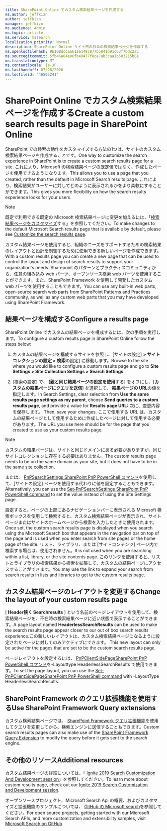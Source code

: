 ```yaml
---
title: SharePoint Online でカスタム検索結果ページを作成する
ms.author: jeffkizn
author: jeffkizn
manager: jeffkizn
ms.audience: Admin
ms.topic: article
ms.service: mssearch
localization_priority: Normal
description: SharePoint Online サイト用の独自の検索結果ページを作成する
ms.openlocfilehash: 9b168dccaa6126148c877b5841b91c63f7bdc2ac
ms.sourcegitcommit: 5fb46a04e86fb49477f8ce7ab3caa1b503215b8e
ms.translationtype: MT
ms.contentlocale: ja-JP
ms.lasthandoff: 07/28/2020
ms.locfileid: "46503241"
---
```

# <a name="create-a-custom-search-results-page-in-sharepoint-online"></a><span data-ttu-id="644eb-103">SharePoint Online でカスタム検索結果ページを作成する</span><span class="sxs-lookup"><span data-stu-id="644eb-103">Create a custom search results page in SharePoint Online</span></span>

<span data-ttu-id="644eb-104">SharePoint での検索の動作をカスタマイズする方法の1つは、サイトのカスタム検索結果ページを作成することです。</span><span class="sxs-lookup"><span data-stu-id="644eb-104">One way to customize the search experience in SharePoint is to create a custom search results page for a site.</span></span> <span data-ttu-id="644eb-105">これにより、Microsoft の検索結果ページの既定値ではなく、作成したページを使用できるようになります。</span><span class="sxs-lookup"><span data-stu-id="644eb-105">This allows you to use a page that you created, rather than the default in Microsoft Search results page.</span></span> <span data-ttu-id="644eb-106">これにより、検索結果がユーザーに対してどのように表示されるかをより柔軟にすることができます。</span><span class="sxs-lookup"><span data-stu-id="644eb-106">This gives you more flexibility on how the search results experience looks for your users.</span></span>

>[!NOTE]
> <span data-ttu-id="644eb-107">既定で利用できる既定の Microsoft 検索結果ページに変更を加えるには、「[検索結果ページをカスタマイズ](customize-search-page.md)する」を参照してください。</span><span class="sxs-lookup"><span data-stu-id="644eb-107">To make changes to the default Microsoft Search results page that is available by default, please see [Customize the search results page](customize-search-page.md).</span></span>

<span data-ttu-id="644eb-108">カスタム結果ページを使用すると、組織のニーズをサポートするための検索結果のレイアウトと設計を制御するために使用できる新しいページを作成できます。</span><span class="sxs-lookup"><span data-stu-id="644eb-108">With a custom results page you can create a new page that can be used to control the layout and design of search results to support your organization's needs.</span></span> <span data-ttu-id="644eb-109">Sharepoint のパターンとプラクティスコミュニティから、任意の組み込み web パーツ、オープンソース検索 web パーツを使用することができます。また、SharePoint Framework を使用して開発したカスタム web パーツを使用することもできます。</span><span class="sxs-lookup"><span data-stu-id="644eb-109">You can use any built-in web parts, open-source search web parts from SharePoint Patterns and Practices community, as well as any custom web parts that you may have developed using SharePoint Framework.</span></span>

## <a name="configure-a-results-page"></a><span data-ttu-id="644eb-110">結果ページを構成する</span><span class="sxs-lookup"><span data-stu-id="644eb-110">Configure a results page</span></span>

<span data-ttu-id="644eb-111">SharePoint Online でカスタムの結果ページを構成するには、次の手順を実行します。</span><span class="sxs-lookup"><span data-stu-id="644eb-111">To configure a custom results page in SharePoint Online follow the steps below:</span></span>

1. <span data-ttu-id="644eb-112">カスタムの結果ページを構成するサイトを参照し、[サイトの設定] **> サイトコレクションの設定 > 検索**の設定] に移動します。</span><span class="sxs-lookup"><span data-stu-id="644eb-112">Browse to the site where you would like to configure a custom results page and go to **Site Settings > Site Collection Settings > Search Settings**.</span></span>

2. <span data-ttu-id="644eb-113">[検索の設定] で、 **[親と同じ結果ページの設定を使用**する] をオフにし、[**カスタムの結果ページにクエリを送信**] を選択して、 **結果ページの URL**の値を指定します。</span><span class="sxs-lookup"><span data-stu-id="644eb-113">In Search Settings, clear selection from **Use the same results page settings as my parent**, choose **Send queries to a custom results page**, and provide a value for **Results page URL:**.</span></span><span data-ttu-id="644eb-114">次に、変更内容を保存します。</span><span class="sxs-lookup"><span data-stu-id="644eb-114"> Then, save your changes.</span></span> <span data-ttu-id="644eb-115">ここで使用する URL は、カスタムの結果ページとして使用するために作成したページに対して使用する必要があります。</span><span class="sxs-lookup"><span data-stu-id="644eb-115">The URL you use here should be for the page that you created to use as your custom results page.</span></span>

>[!NOTE]
> <span data-ttu-id="644eb-116">カスタムの結果ページは、サイトと同じドメインにある必要がありますが、同じサイトコレクションに存在する必要はありません。</span><span class="sxs-lookup"><span data-stu-id="644eb-116">The custom results page needs to be on the same domain as your site, but it does not have to be in the same site collection.</span></span>  

<span data-ttu-id="644eb-117">または、 [PnPSearchSettings SharePoint PnP PowerShell コマンド](https://docs.microsoft.com/powershell/module/sharepoint-pnp/set-pnpsearchsettings?view=sharepoint-ps)を使用して、[サイトの設定] ページを使用する代わりに値を設定することもできます。</span><span class="sxs-lookup"><span data-stu-id="644eb-117">Alternatively, you can use the [Set-PnPSearchSettings SharePoint PnP PowerShell command](https://docs.microsoft.com/powershell/module/sharepoint-pnp/set-pnpsearchsettings?view=sharepoint-ps) to set the value instead of using the Site Settings page.</span></span>

<span data-ttu-id="644eb-118">設定すると、ページの上部にあるナビゲーションバーに表示される Microsoft 検索ボックスを使用して検索すると、カスタム検索結果ページが表示され、サイトページまたはサイトのホームページから検索を入力したときに使用されます。</span><span class="sxs-lookup"><span data-stu-id="644eb-118">Once set, the custom search results page is displayed when you search using the Microsoft Search box that appears in the navigation bar on top of the page and is used when you enter search from site pages or the home page of the site.</span></span> <span data-ttu-id="644eb-119">リスト、ライブラリ、または [サイトコンテンツ] ページ内で検索する場合は、使用されません。</span><span class="sxs-lookup"><span data-stu-id="644eb-119">It is not used when you are searching within a list, library, or the site contents page.</span></span> <span data-ttu-id="644eb-120">このリンクを使用すると、リストとライブラリの検索結果から検索を拡張して、カスタムの結果ページにアクセスすることができます。</span><span class="sxs-lookup"><span data-stu-id="644eb-120">You may use the link to expand your search from search results in lists and libraries to get to the custom results page.</span></span>

## <a name="change-the-layout-of-your-custom-results-page"></a><span data-ttu-id="644eb-121">カスタム結果ページのレイアウトを変更する</span><span class="sxs-lookup"><span data-stu-id="644eb-121">Change the layout of your custom results page</span></span>

<span data-ttu-id="644eb-122">[ **Header狭く Searchresults** ] という名前のページレイアウトを使用して、検索結果ページを、不在時の検索結果ページに近い状態で表示することができます。</span><span class="sxs-lookup"><span data-stu-id="644eb-122">A page layout named **HeaderlessSearchResults** can be used to make the search results page appear closer to our out of box search results experience.</span></span><span data-ttu-id="644eb-123">この新しいレイアウトは、カスタム検索結果ページになるように設定されたページに対してのみアクティブにできます。</span><span class="sxs-lookup"><span data-stu-id="644eb-123"> This new layout can only be active for the pages that are set to be the custom search results page.</span></span>

<span data-ttu-id="644eb-124">ページレイアウトを設定するには、 [PnPClientSidePageSharePoint PnP PowerShell コマンド](https://docs.microsoft.com/powershell/module/sharepoint-pnp/set-pnpclientsidepage?view=sharepoint-ps)を-Layouttype HeaderlessSearchResults で使用できます。</span><span class="sxs-lookup"><span data-stu-id="644eb-124">To set the page layout, you can use the [Set-PnPClientSidePageSharePoint PnP PowerShell command](https://docs.microsoft.com/powershell/module/sharepoint-pnp/set-pnpclientsidepage?view=sharepoint-ps) with -LayoutType HeaderlessSearchResults.</span></span>

## <a name="use-sharepoint-framework-query-extensions"></a><span data-ttu-id="644eb-125">SharePoint Framework のクエリ拡張機能を使用する</span><span class="sxs-lookup"><span data-stu-id="644eb-125">Use SharePoint Framework Query extensions</span></span>

<span data-ttu-id="644eb-126">カスタム検索結果ページでは、 [SharePoint Framework クエリ拡張機能](https://docs.microsoft.com/sharepoint/dev/spfx/building-search-extensions)を使用してクエリを変更してから、検索エンジンに送信することもできます。</span><span class="sxs-lookup"><span data-stu-id="644eb-126">Custom search results pages can also make use of the [SharePoint Framework Query Extension](https://docs.microsoft.com/sharepoint/dev/spfx/building-search-extensions) to modify the query before it gets sent to the search engine.</span></span>

## <a name="additional-resources"></a><span data-ttu-id="644eb-127">その他のリソース</span><span class="sxs-lookup"><span data-stu-id="644eb-127">Additional resources</span></span>

<span data-ttu-id="644eb-128">カスタム結果ページの詳細については、「 [Ignite 2019 Search Customization And Development session](https://myignite.techcommunity.microsoft.com/sessions/85238?source=sessions)」を参照してください。</span><span class="sxs-lookup"><span data-stu-id="644eb-128">To learn more about custom results page, check out our [Ignite 2019 Search Customization and Development session](https://myignite.techcommunity.microsoft.com/sessions/85238?source=sessions).</span></span>

<span data-ttu-id="644eb-129">オープンソースプロジェクト、Microsoft Search Api の概要、およびカスタマイズと拡張機能のサンプルについては、 [GitHub の Microsoft search](https://github.com/microsoft-search)を参照してください。</span><span class="sxs-lookup"><span data-stu-id="644eb-129">For open source projects, getting started with our Microsoft Search APIs, and more customization and extensibility samples, visit [Microsoft Search on GitHub](https://github.com/microsoft-search).</span></span>
